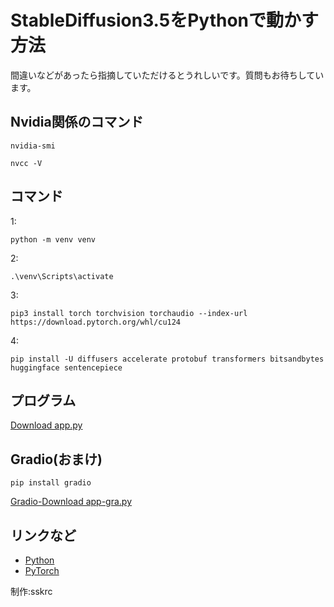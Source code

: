 
# StableDiffusion3.5をPythonで動かす方法

間違いなどがあったら指摘していただけるとうれしいです。質問もお待ちしています。

## Nvidia関係のコマンド

```
nvidia-smi
```

```
nvcc -V
```

## コマンド

1:
```
python -m venv venv
```

2:
```
.\venv\Scripts\activate
```

3:
```
pip3 install torch torchvision torchaudio --index-url https://download.pytorch.org/whl/cu124
```

4:
```
pip install -U diffusers accelerate protobuf transformers bitsandbytes huggingface sentencepiece
```

## プログラム

[Download app.py](./app.py)

## Gradio(おまけ)

```
pip install gradio
```

[Gradio-Download app-gra.py](./app-gra.py)

## リンクなど

- [Python](https://www.python.org/)
- [PyTorch](https://pytorch.org/)


制作:sskrc
